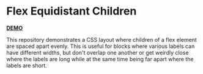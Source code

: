# Flex Equidistant Children


[**DEMO**](https://tomashubelbauer.github.io/flex-equidistant-children)

This repository demonstrates a CSS layout where children of a flex element are spaced apart evenly.
This is useful for blocks where various labels can have different widths, but don't overlap one another
or get weirdly close where the labels are long while at the same time being far apart where the labels are short.
